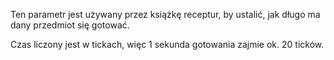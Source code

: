 Ten parametr jest używany przez książkę receptur, by ustalić, jak długo ma dany przedmiot się gotować.

Czas liczony jest w tickach, więc 1 sekunda gotowania zajmie ok. 20 ticków.